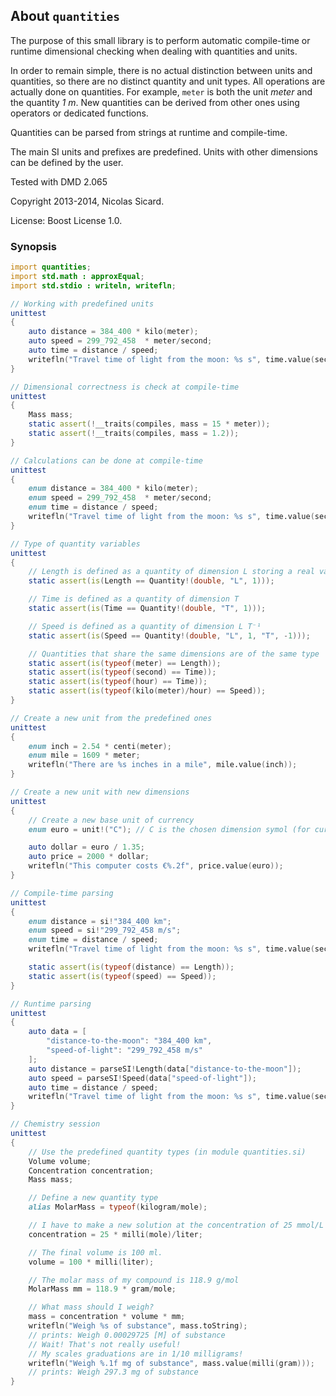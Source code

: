 ## About `quantities`

The purpose of this small library is to perform automatic compile-time or
runtime dimensional checking when dealing with quantities and units.

In order to remain simple, there is no actual distinction between units and
quantities, so there are no distinct quantity and unit types. All operations
are actually done on quantities. For example, `meter` is both the unit _meter_
and the quantity _1 m_. New quantities can be derived from other ones using
operators or dedicated functions.

Quantities can be parsed from strings at runtime and compile-time.

The main SI units and prefixes are predefined. Units with other dimensions can
be defined by the user.

Tested with DMD 2.065

Copyright 2013-2014, Nicolas Sicard.

License: Boost License 1.0.

### Synopsis

```d
import quantities;
import std.math : approxEqual;
import std.stdio : writeln, writefln;

// Working with predefined units
unittest
{
    auto distance = 384_400 * kilo(meter);
    auto speed = 299_792_458  * meter/second;
    auto time = distance / speed;
    writefln("Travel time of light from the moon: %s s", time.value(second));
}

// Dimensional correctness is check at compile-time
unittest
{
    Mass mass;
    static assert(!__traits(compiles, mass = 15 * meter));
    static assert(!__traits(compiles, mass = 1.2));
}

// Calculations can be done at compile-time
unittest
{
    enum distance = 384_400 * kilo(meter);
    enum speed = 299_792_458  * meter/second;
    enum time = distance / speed;
    writefln("Travel time of light from the moon: %s s", time.value(second));
}

// Type of quantity variables
unittest
{
    // Length is defined as a quantity of dimension L storing a real value
    static assert(is(Length == Quantity!(double, "L", 1)));

    // Time is defined as a quantity of dimension T
    static assert(is(Time == Quantity!(double, "T", 1)));

    // Speed is defined as a quantity of dimension L T⁻¹
    static assert(is(Speed == Quantity!(double, "L", 1, "T", -1)));

    // Quantities that share the same dimensions are of the same type
    static assert(is(typeof(meter) == Length));
    static assert(is(typeof(second) == Time));
    static assert(is(typeof(hour) == Time));
    static assert(is(typeof(kilo(meter)/hour) == Speed));
}

// Create a new unit from the predefined ones
unittest
{
    enum inch = 2.54 * centi(meter);
    enum mile = 1609 * meter;
    writefln("There are %s inches in a mile", mile.value(inch));
}

// Create a new unit with new dimensions
unittest
{
    // Create a new base unit of currency
    enum euro = unit!("C"); // C is the chosen dimension symol (for currency...)

    auto dollar = euro / 1.35;
    auto price = 2000 * dollar;
    writefln("This computer costs €%.2f", price.value(euro));
}

// Compile-time parsing
unittest
{
    enum distance = si!"384_400 km";
    enum speed = si!"299_792_458 m/s";
    enum time = distance / speed;
    writefln("Travel time of light from the moon: %s s", time.value(second));

    static assert(is(typeof(distance) == Length));
    static assert(is(typeof(speed) == Speed));
}

// Runtime parsing
unittest
{
    auto data = [
        "distance-to-the-moon": "384_400 km",
        "speed-of-light": "299_792_458 m/s"
    ];
    auto distance = parseSI!Length(data["distance-to-the-moon"]);
    auto speed = parseSI!Speed(data["speed-of-light"]);
    auto time = distance / speed;
    writefln("Travel time of light from the moon: %s s", time.value(second));
}

// Chemistry session
unittest
{
    // Use the predefined quantity types (in module quantities.si)
    Volume volume;
    Concentration concentration;
    Mass mass;

    // Define a new quantity type
    alias MolarMass = typeof(kilogram/mole);

    // I have to make a new solution at the concentration of 25 mmol/L
    concentration = 25 * milli(mole)/liter;

    // The final volume is 100 ml.
    volume = 100 * milli(liter);

    // The molar mass of my compound is 118.9 g/mol
    MolarMass mm = 118.9 * gram/mole;

    // What mass should I weigh?
    mass = concentration * volume * mm;
    writefln("Weigh %s of substance", mass.toString); 
    // prints: Weigh 0.00029725 [M] of substance
    // Wait! That's not really useful!
    // My scales graduations are in 1/10 milligrams!
    writefln("Weigh %.1f mg of substance", mass.value(milli(gram)));
    // prints: Weigh 297.3 mg of substance
}
```
